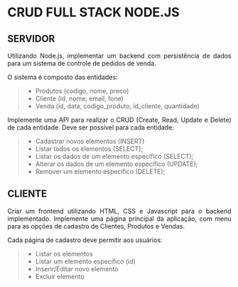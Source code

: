 # CRUD FULL STACK NODE.JS

## SERVIDOR

<p align="justify"> Utilizando Node.js, implementar um backend com persistência de dados para um sistema de controle de pedidos de venda. </p>
<p align="justify"> O sistema é composto das entidades: </p>

> - Produtos (codigo, nome, preco)
> - Cliente (id, nome, email, fone)
> - Venda (id, data, codigo_produto, id_cliente, quantidade)

<p align="justify"> Implemente uma API para realizar o CRUD (Create, Read, Update e Delete) de cada entidade. Deve ser possível para cada entidade: </p>

> - Cadastrar novos elementos (INSERT)
> - Listar todos os elementos (SELECT);
> - Listar os dados de um elemento específico (SELECT);
> - Alterar os dados de um elemento específico (UPDATE);
> - Remover um elemento específico (DELETE);

## CLIENTE

<p align="justify"> Criar um frontend utilizando HTML, CSS e Javascript para o backend implementado. Implemente uma página principal da aplicação, com menu para as opções de cadastro de Clientes, Produtos e Vendas. </p>
<p align="justify"> Cada página de cadastro deve permitir aos usuários: </p>

> - Listar os elementos
> - Listar um elemento específico (id)
> - Inserir/Editar novo elemento
> - Excluir elemento
